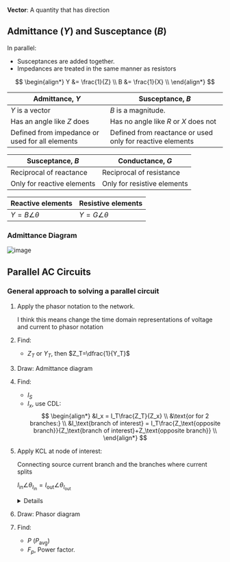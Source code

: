 **Vector**: A quantity that has direction

## Admittance ($Y$) and Susceptance ($B$)

In parallel:
- Susceptances are added together.
- Impedances are treated in the same manner as resistors

$$
\begin{align*}
    Y &= \frac{1}{Z} \\
    B &= \frac{1}{X} \\
\end{align*}
$$

| Admittance, $Y$ | Susceptance, $B$ |
|---|---|
|$Y$ is a vector | $B$ is a magnitude.|
| Has an angle like $Z$ does | Has no angle like $R$ or $X$ does not |
| Defined from impedance or used for all elements | Defined from reactance or used only for reactive elements |

| Susceptance, $B$ | Conductance, $G$ |
|---|---|
| Reciprocal of reactance | Reciprocal of resistance |
| Only for reactive elements | Only for resistive elements |

| Reactive elements | Resistive elements |
|---|---|
| $Y= B \angle\theta$ | $Y=G\angle\theta$

### Admittance Diagram

![image](images/image-3.png)

## Parallel AC Circuits

### General approach to solving a parallel circuit

1. Apply the phasor notation to the network.

    I think this means change the time domain representations of voltage and current to phasor notation
2. Find:
    - $Z_T$ or $Y_T$, then $Z_T=\dfrac{1}{Y_T}$
3. Draw: Admittance diagram
4. Find:
    - $I_S$
    - $I_x$, use CDL:
        $$
        \begin{align*}
            &I_x = I_T\frac{Z_T}{Z_x} \\
            &\text{or for 2 branches:} \\
            &I_\text{branch of interest} = I_T\frac{Z_\text{opposite branch}}{Z_\text{branch of interest}+Z_\text{opposite branch}} \\
        \end{align*}
        $$
5. Apply KCL at node of interest:
    
    Connecting source current branch and the branches where current splits
    
    $I_{\text{in}}\angle\theta_{I_{\text{in}}}=I_{\text{out}}\angle\theta_{I_{\text{out}}}$
    
    <details>
        Remember: this is in the same way as in DC circuits except the only difference is that current in AC is a vector.
    </details>
6. Draw: Phasor diagram
7. Find:
    - $P~(P_\text{avg})$
    - $F_p$, Power factor. 
